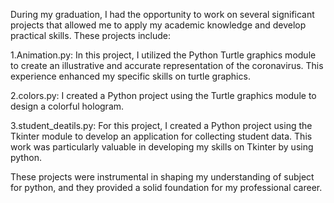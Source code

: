 During my graduation, I had the opportunity to work on several significant projects that allowed me to apply my academic knowledge and develop practical skills. These projects include:

1.Animation.py: In this project, I utilized the Python Turtle graphics module to create an illustrative and accurate representation of the coronavirus. This experience enhanced my specific skills on turtle graphics.

2.colors.py: I created a Python project using the Turtle graphics module to design a colorful hologram.

3.student_deatils.py: For this project, I created a Python project using the Tkinter module to develop an application for collecting student data. This work was particularly valuable in developing my skills on Tkinter by using python.

These projects were instrumental in shaping my understanding of subject for python, and they provided a solid foundation for my professional career.

